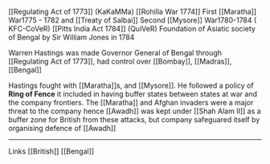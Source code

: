 [[Regulating Act of 1773]] (KaKaMMa)
[[Rohilla War 1774]]
First [[Maratha]] War1775 - 1782 and [[Treaty of Salbai]]
Second [[Mysore]] War1780-1784 ( KFC-CoVeR)
[[Pitts India Act 1784]] (QuiVeR)
Foundation of Asiatic society of Bengal by Sir William Jones in 1784

Warren Hastings was made Governor General of Bengal through [[Regulating Act of 1773]], had control over [[Bombay]], [[Madras]], [[Bengal]]

Hastings fought with [[Maratha]]s, and [[Mysore]]. He followed a policy of **Ring of Fence** it included in having buffer states between states at war and the company frontiers. The [[Maratha]] and Afghan invaders were a major threat to the company hence [[Awadh]] was kept under [[Shah Alam II]] as a buffer zone for British from these attacks, but company safeguared itself by organising defence of [[Awadh]]


****
Links 
[[British]]
[[Bengal]]